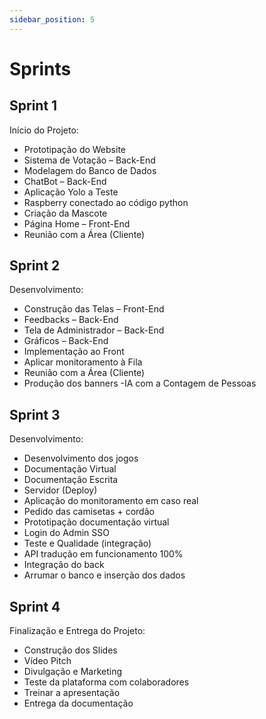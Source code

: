 ```yaml
---
sidebar_position: 5
---
```


# Sprints 

## Sprint 1 

Início do Projeto: 

- Prototipação do Website 
- Sistema de Votação – Back-End 
- Modelagem do Banco de Dados 
- ChatBot – Back-End 
- Aplicação Yolo a Teste 
- Raspberry conectado ao código python 
- Criação da Mascote  
- Página Home – Front-End 
- Reunião com a Área (Cliente) 


## Sprint 2 

Desenvolvimento: 

- Construção das Telas – Front-End 
- Feedbacks – Back-End 
- Tela de Administrador – Back-End 
- Gráficos – Back-End 
- Implementação ao Front 
- Aplicar monitoramento à Fila 
- Reunião com a Área (Cliente) 
- Produção dos banners 
-IA com a Contagem de Pessoas 


## Sprint 3 

Desenvolvimento: 

- Desenvolvimento dos jogos 
- Documentação Virtual 
- Documentação Escrita 
- Servidor (Deploy) 
- Aplicação do monitoramento em caso real 
- Pedido das camisetas + cordão 
- Prototipação documentação virtual 
- Login do Admin SSO 
- Teste e Qualidade (integração) 
- API tradução em funcionamento 100% 
- Integração do back 
- Arrumar o banco e inserção dos dados 


## Sprint 4 

Finalização e Entrega do Projeto:

- Construção dos Slides
- Vídeo Pitch
- Divulgação e Marketing
- Teste da plataforma com colaboradores
- Treinar a apresentação
- Entrega da documentação

 

 

 